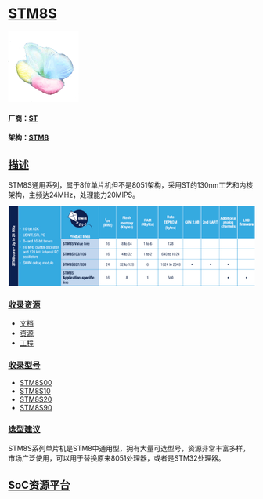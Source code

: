 ﻿# [STM8S](https://github.com/sochub/STM8S)

[![sites](SoC/SoC.png)](http://www.qitas.cn) 

#### 厂商：[ST](https://github.com/sochub/ST) 

#### 架构：[STM8](https://github.com/sochub/STM8)

## [描述](https://github.com/sochub/STM8S/wiki) 

STM8S通用系列，属于8位单片机但不是8051架构，采用ST的130nm工艺和内核架构，主频达24MHz，处理能力20MIPS。

[![sites](SoC/STM8S.png)](https://www.st.com/en/microcontrollers-microprocessors/stm8s-series.html) 


### [收录资源](https://github.com/sochub/STM8S)

* [文档](docs/)
* [资源](src/)
* [工程](project/)

### [收录型号](https://github.com/sochub/STM8S)

* [STM8S00](https://github.com/sochub/STM8S00) 
* [STM8S10](https://github.com/sochub/STM8S10) 
* [STM8S20](https://github.com/sochub/STM8S20) 
* [STM8S90](https://github.com/sochub/STM8S90) 

### [选型建议](https://github.com/sochub/STM8S)

STM8S系列单片机是STM8中通用型，拥有大量可选型号，资源非常丰富多样，市场广泛使用，可以用于替换原来8051处理器，或者是STM32处理器。

##  [SoC资源平台](http://www.qitas.cn)  
